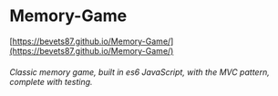 # Memory-Game
[https://bevets87.github.io/Memory-Game/](https://bevets87.github.io/Memory-Game/)

###### Classic memory game, built in es6 JavaScript, with the MVC pattern, complete with testing.  
